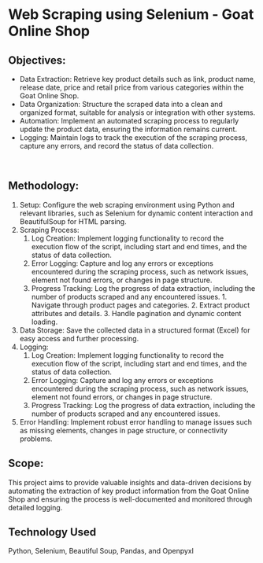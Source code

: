 # Web Scraping using Selenium - Goat Online Shop

## Objectives: 

  - Data Extraction: Retrieve key product details such as link, product name, release date, price and retail price from various categories within the Goat Online Shop.
  - Data Organization: Structure the scraped data into a clean and organized format, suitable for analysis or integration with other systems.
  - Automation: Implement an automated scraping process to regularly update the product data, ensuring the information remains current.
  - Logging: Maintain logs to track the execution of the scraping process, capture any errors, and record the status of data collection.

<br/>

## Methodology: 

  1. Setup: Configure the web scraping environment using Python and relevant libraries, such as Selenium for dynamic content interaction and BeautifulSoup for HTML parsing.
  2. Scraping Process:
     1. Log Creation: Implement logging functionality to record the execution flow of the script, including start and end times, and the status of data collection.
     2. Error Logging: Capture and log any errors or exceptions encountered during the scraping process, such as network issues, element not found errors, or changes in page structure.
     3. Progress Tracking: Log the progress of data extraction, including the number of products scraped and any encountered issues.
    1. Navigate through product pages and categories.
    2. Extract product attributes and details.
    3. Handle pagination and dynamic content loading.
  4. Data Storage: Save the collected data in a structured format (Excel) for easy access and further processing.
  5. Logging:
     1. Log Creation: Implement logging functionality to record the execution flow of the script, including start and end times, and the status of data collection.
     2. Error Logging: Capture and log any errors or exceptions encountered during the scraping process, such as network issues, element not found errors, or changes in page structure.
     3. Progress Tracking: Log the progress of data extraction, including the number of products scraped and any encountered issues.
  6. Error Handling: Implement robust error handling to manage issues such as missing elements, changes in page structure, or connectivity problems.


## Scope: 

This project aims to provide valuable insights and data-driven decisions by automating the extraction of key product information from the Goat Online Shop and ensuring the process is well-documented and monitored through detailed logging.

## Technology Used
Python, Selenium, Beautiful Soup, Pandas, and Openpyxl

